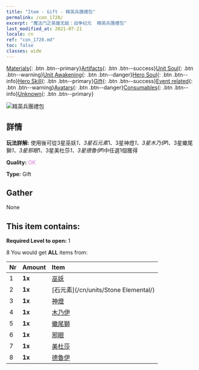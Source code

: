 ```yaml
---
title: "Item - Gift - 精英兵團禮包"
permalink: /con_1728/
excerpt: "魔法门之英雄无敌：战争纪元  精英兵團禮包"
last_modified_at: 2021-07-21
locale: cn
ref: "con_1728.md"
toc: false
classes: wide
---
```

 [Materials](/ItemsCN/){: .btn .btn--primary}[Artifacts](/ItemsCN/Artifacts/){: .btn .btn--success}[Unit Soul](/ItemsCN/UnitSoul/){: .btn .btn--warning}[Unit Awakening](/ItemsCN/UnitAwakening/){: .btn .btn--danger}[Hero Soul](/ItemsCN/HeroSoul/){: .btn .btn--info}[Hero Skill](/ItemsCN/HeroSkill/){: .btn .btn--primary}[Gift](/ItemsCN/Gift/){: .btn .btn--success}[Event related](/ItemsCN/Events/){: .btn .btn--warning}[Avatars](/ItemsCN/Avatars/){: .btn .btn--danger}[Consumables](/ItemsCN/Consumables/){: .btn .btn--info}[Unknown](/ItemsCN/Unknown/){: .btn .btn--primary}

 ![精英兵團禮包](/images/t/i_907054.png)

## 詳情
 **玩法詳解:** 使用後可從3星巫妖*1、3星石元素*1、3星神燈*1、3星木乃伊*1、3星蠍尾獅*1、3星邪眼*1、3星美杜莎*1、3星德魯伊*1中任選1個獲得

 **Quality:** <span style="color: #DA70D6">OK</span>

 **Type:** Gift

## Gather

  None

## This item contains:

 **Required Level to open:** 1

 8 You would get **ALL** items  from:

  | Nr | Amount |     Item    |
  |:---|:-------|:------------|
  | 1 |  **1x** | [巫妖](/cn/units/Lich/) |  | 
  | 2 |  **1x** | [石元素](/cn/units/Stone Elemental/) |  | 
  | 3 |  **1x** | [神燈](/cn/units/Genie/) |  | 
  | 4 |  **1x** | [木乃伊](/cn/units/Mummy/) |  | 
  | 5 |  **1x** | [蠍尾獅](/cn/units/Manticore/) |  | 
  | 6 |  **1x** | [邪眼](/cn/units/Beholder/) |  | 
  | 7 |  **1x** | [美杜莎](/cn/units/Medusa/) |  | 
  | 8 |  **1x** | [德魯伊](/cn/units/Druid/) |  | 
